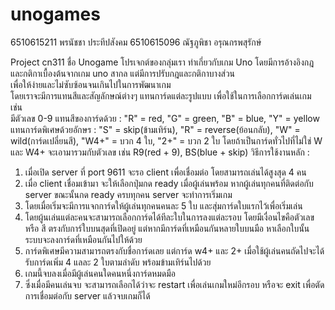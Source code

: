 # unogames

6510615211 พรนัชชา ประทีปสังคม
6510615096 ณัฐภูพิชา อรุณกรพสุรักษ์

Project cn311
ชื่อ Unogame
โปรเจกต์ของกลุ่มเรา ทำเกี่ยวกับเกม Uno โดยมีการอ้างอิงกฎ และกติกาเบื้องต้นจากเกม uno สากล แต่มีการปรับกฎและกติกาบางส่วน  
เพื่อให้ง่ายและไม่ซับซ้อนจนเกินไปในการพัฒนาเกม  
โดยเราจะมีการแทนสีและสัญลักษณ์ต่างๆ แทนการ์ดแต่ละรูปแบบ เพื่อใช้ในการเลือกการ์ดเล่นเกม เช่น  
มีตัวเลข 0-9
แทนสีของการ์ดด้วย : "R" = red, "G" = green, "B" = blue, "Y" = yellow  
แทนการ์ดพิเศษด้วยอักษร : "S" = skip(ข้ามเทิร์น), "R" = reverse(ย้อนกลับ), "W" = wild(การ์ดเปลี่ยนสี), "W4+" = บวก 4 ใบ, "2+" = บวก 2 ใบ
โดยถ้าเป็นการ์ดทั่วไปที่ไม่ใช่ W และ W4+ จะเอามารวมกับตัวเลข เช่น R9(red + 9), BS(blue + skip)
วิธีการใช้งานหลัก :  
1. เมื่อเปิด server ที่ port 9611 จะรอ client เพื่อเชื่อมต่อ โดยสามารถเล่นได้สูงสุด 4 คน
2. เมื่อ client เชื่อมเข้ามา จะให้เลือกปุ่มกด ready เมื่อผู้เล่นพร้อม หากผู้เล่นทุกคนที่ติดต่อกับ server ขณะนั้นกด ready ครบทุกคน server จะทำการเริ่มเกม
3. โดยเมื่อเริ่มจะมีการแจกการ์ดให้ผู้เล่นทุกคนคนละ 5 ใบ และสุ่มการ์ดใบแรกไว้เพื่อเริ่มเล่น
4. โดยผู้นเล่นแต่ละคนจะสามารถเลือกการ์ดได้ทีละใบในการลงแต่ละรอบ โดยมีเงื่อนไขคือตัวเลข หรือ สี ตรงกับการ์ใบบนสุดที่เปิดอยู่ แต่หากมีการ์ดที่เหมือนกันหลายใบบนมือ หาเลือกใบนั้น ระบบจะลงการ์ดที่เหมือนกันไปให้ด้วย
5. การ์ดพิเศษมีความสามารถตรงกับชื่อการ์ดเลย แต่การ์ด w4+ และ 2+ เมื่อใช้ผู้เล่นคนถัดไปจะได้รับการ์ดเพิ่ม 4 แลละ 2 ใบตามลำดับ พร้อมข้ามเทิร์นไปด้วย
6. เกมนี้จบลงเมื่อมีผู้เล่นคนใดคนหนึ่งการ์ดหมดมือ
7. ซึ่งเมื่อมีคนเล่นจบ จะสามารถเลือกได้ว่าจะ restart เพื่อเล่นเกมใหม่อีกรอบ หรือจะ exit เพื่อตัดการเชื่อมต่อกับ server แล้วจบเกมก็ได้ 
